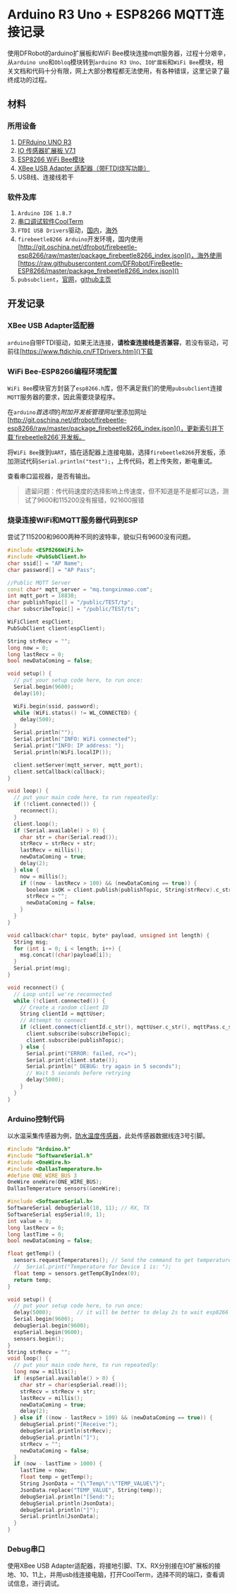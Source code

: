 # Arduino R3 Uno + ESP8266 MQTT连接记录

使用DFRobot的arduino扩展板和WiFi Bee模块连接mqtt服务器，过程十分艰辛，从`arduino uno`和`Obloq`模块转到`arduino R3 Uno`、`IO扩展板`和`WiFi Bee`模块，相关文档和代码十分有限，网上大部分教程都无法使用，有各种错误，这里记录了最终成功的过程。

## 材料

### 所用设备

1. [DFRduino UNO R3](http://www.dfrobot.com.cn/goods-521.html)
2. [IO 传感器扩展板 V7.1](http://www.dfrobot.com.cn/goods-791.html)
3. [ESP8266 WiFi Bee模块](http://www.dfrobot.com.cn/goods-1121.html)
4. [XBee USB Adapter 适配器（带FTDI烧写功能）](http://www.dfrobot.com.cn/goods-103.html)
5. USB线、连接线若干

### 软件及库

1. `Arduino IDE 1.8.7`
2. [串口调试软件CoolTerm](http://freeware.the-meiers.org/)
3. `FTDI USB Drivers`驱动，[国内](https://www.ftdichip.cn/FTDrivers.htm)，[海外](https://www.ftdichip.com/FTDrivers.htm)
4. `firebeetle8266 Arduino`开发环境，国内使用[http://git.oschina.net/dfrobot/firebeetle-esp8266/raw/master/package_firebeetle8266_index.json]()，海外使用[https://raw.githubusercontent.com/DFRobot/FireBeetle-ESP8266/master/package_firebeetle8266_index.json]()
5. `pubsubclient`，[官网](https://pubsubclient.knolleary.net)，[github主页](https://github.com/knolleary/pubsubclient)

## 开发记录

### XBee USB Adapter适配器

`arduino`自带FTDI驱动，如果无法连接，**请检查连接线是否兼容**，若没有驱动，可前往[https://www.ftdichip.cn/FTDrivers.htm]()下载

### WiFi Bee-ESP8266编程环境配置

`WiFi Bee`模块官方封装了`esp8266.h`库，但不满足我们的使用`pubsubclient`连接`MQTT`服务器的要求，因此需要烧录程序。

在`arduino`*首选项*的*附加开发板管理网址*里添加网址[http://git.oschina.net/dfrobot/firebeetle-esp8266/raw/master/package_firebeetle8266_index.json]()，更新索引并下载`firebeetle8266`开发板。

将`WiFi Bee`拨到`UART`，插在适配器上连接电脑，选择`firebeetle8266`开发板，添加测试代码`Serial.println("test");`，上传代码，若上传失败，断电重试。

查看串口监视器，是否有输出。

> 遗留问题：传代码速度的选择影响上传速度，但不知道是不是都可以选，测试了9600和115200没有报错，921600报错

### 烧录连接WiFi和MQTT服务器代码到ESP

尝试了115200和9600两种不同的波特率，貌似只有9600没有问题。

```c++
#include <ESP8266WiFi.h>
#include <PubSubClient.h>
char ssid[] = "AP Name";
char password[] = "AP Pass";

//Public MQTT Server
const char* mqtt_server = "mq.tongxinmao.com";
int mqtt_port = 18830;
char publishTopic[] = "/public/TEST/tp";
char subscribeTopic[] = "/public/TEST/ts";

WiFiClient espClient;
PubSubClient client(espClient);

String strRecv = "";
long now = 0;
long lastRecv = 0;
bool newDataComing = false;

void setup() {
  // put your setup code here, to run once:
  Serial.begin(9600);
  delay(10);

  WiFi.begin(ssid, password);
  while (WiFi.status() != WL_CONNECTED) {
    delay(500);
  }
  Serial.println("");
  Serial.println("INFO: WiFi connected");
  Serial.print("INFO: IP address: ");
  Serial.println(WiFi.localIP());

  client.setServer(mqtt_server, mqtt_port);
  client.setCallback(callback);
}

void loop() {
  // put your main code here, to run repeatedly:
  if (!client.connected()) {
    reconnect();
  }
  client.loop();
  if (Serial.available() > 0) {
    char str = char(Serial.read());
    strRecv = strRecv + str;
    lastRecv = millis();
    newDataComing = true;
    delay(2);
  } else {
    now = millis();
    if ((now - lastRecv > 100) && (newDataComing == true)) {
      boolean isOK = client.publish(publishTopic, String(strRecv).c_str());
      strRecv = "";
      newDataComing = false;
    }
  }
}

void callback(char* topic, byte* payload, unsigned int length) {
  String msg;
  for (int i = 0; i < length; i++) {
    msg.concat((char)payload[i]);
  }
  Serial.print(msg);
}

void reconnect() {
  // Loop until we're reconnected
  while (!client.connected()) {
    // Create a random client ID
    String clientId = mqttUser;
    // Attempt to connect
    if (client.connect(clientId.c_str(), mqttUser.c_str(), mqttPass.c_str())) {
      client.subscribe(subscribeTopic);
      client.subscribe(publishTopic);
    } else {
      Serial.print("ERROR: failed, rc=");
      Serial.print(client.state());
      Serial.println(" DEBUG: try again in 5 seconds");
      // Wait 5 seconds before retrying
      delay(5000);
    }
  }
}
```

### Arduino控制代码

以水温采集传感器为例，[防水温度传感器](http://www.dfrobot.com.cn/goods-799.html)，此处传感器数据线连3号引脚。

```c++
#include "Arduino.h"
#include "SoftwareSerial.h"
#include <OneWire.h>
#include <DallasTemperature.h>
#define ONE_WIRE_BUS 3
OneWire oneWire(ONE_WIRE_BUS);
DallasTemperature sensors(&oneWire);

#include <SoftwareSerial.h>
SoftwareSerial debugSerial(10, 11); // RX, TX
SoftwareSerial espSerial(0, 1);
int value = 0;
long lastRecv = 0;
long lastTime = 0;
bool newDataComing = false;

float getTemp() {
  sensors.requestTemperatures(); // Send the command to get temperatures
  //  Serial.print("Temperature for Device 1 is: ");
  float temp = sensors.getTempCByIndex(0);
  return temp;
}

void setup() {
  // put your setup code here, to run once:
  delay(5000);        // it will be better to delay 2s to wait esp8266 module OK
  Serial.begin(9600);
  debugSerial.begin(9600);
  espSerial.begin(9600);
  sensors.begin();
}
String strRecv = "";
void loop() {
  // put your main code here, to run repeatedly:
  long now = millis();
  if (espSerial.available() > 0) {
    char str = char(espSerial.read());
    strRecv = strRecv + str;
    lastRecv = millis();
    newDataComing = true;
    delay(2);
  } else if ((now - lastRecv > 100) && (newDataComing == true)) {
    debugSerial.print("[Receive:");
    debugSerial.println(strRecv);
    debugSerial.println("]");
    strRecv = "";
    newDataComing = false;
  }
  if (now - lastTime > 1000) {
    lastTime = now;
    float temp = getTemp();
    String JsonData = "{\"Temp\":\"TEMP_VALUE\"}";
    JsonData.replace("TEMP_VALUE", String(temp));
    debugSerial.println("[Send:");
    debugSerial.println(JsonData);
    debugSerial.println("]");
    Serial.println(JsonData);
  }
}
```

### Debug串口

使用XBee USB Adapter适配器，将接地引脚、TX、RX分别接在IO扩展板的接地、10、11上，并用usb线连接电脑，打开CoolTerm，选择不同的端口，查看调试信息，进行调试。